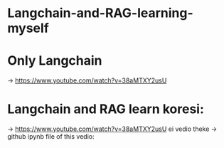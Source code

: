# Langchain-and-RAG-learning-myself

# Only Langchain 
-> https://www.youtube.com/watch?v=38aMTXY2usU


# Langchain and RAG learn koresi:
-> https://www.youtube.com/watch?v=38aMTXY2usU ei vedio theke 
-> github ipynb file of this vedio: 

